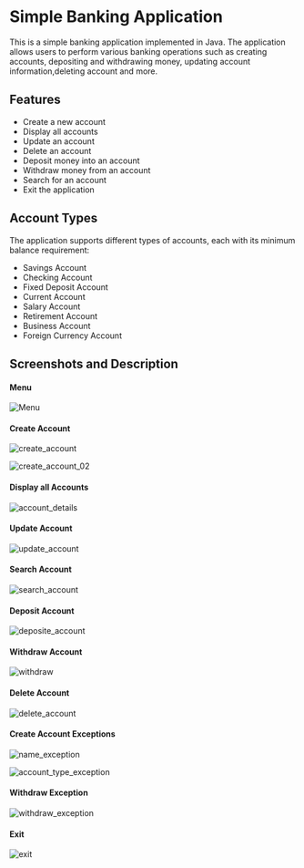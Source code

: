 # Simple Banking Application

This is a simple banking application implemented in Java. The application allows users to perform various banking operations such as creating accounts, depositing and withdrawing money, updating account information,deleting account and more.

## Features

- Create a new account
- Display all accounts
- Update an account
- Delete an account
- Deposit money into an account
- Withdraw money from an account
- Search for an account
- Exit the application

## Account Types

The application supports different types of accounts, each with its minimum balance requirement:

- Savings Account
- Checking Account
- Fixed Deposit Account
- Current Account
- Salary Account
- Retirement Account
- Business Account
- Foreign Currency Account

## Screenshots and Description

#### Menu
![Menu](https://github.com/Grownthona/BankingApp/assets/78976756/877e7d00-7c42-4d3f-ab8e-3db9469ff50c)

#### Create Account
![create_account](https://github.com/Grownthona/BankingApp/assets/78976756/159846c4-57d2-4973-93bc-9fc1ecb14364)

![create_account_02](https://github.com/Grownthona/BankingApp/assets/78976756/ee4e97ed-64e9-4d81-9136-759ce57b5223)

#### Display all Accounts

![account_details](https://github.com/Grownthona/BankingApp/assets/78976756/c0898352-79e1-4f02-ac47-a9e4059f9e48)

#### Update Account
![update_account](https://github.com/Grownthona/BankingApp/assets/78976756/001b7833-f457-40be-9e68-f018cc514aa0)

#### Search Account
![search_account](https://github.com/Grownthona/BankingApp/assets/78976756/96c9caac-8593-4fe9-ab04-5c5227dcad9d)

#### Deposit Account
![deposite_account](https://github.com/Grownthona/BankingApp/assets/78976756/50a8d5e2-bfe1-417c-9221-985e515b382d)

#### Withdraw Account
![withdraw](https://github.com/Grownthona/BankingApp/assets/78976756/5c4d176d-f4b3-4a6d-98a5-251c39f9e48f)

#### Delete Account
![delete_account](https://github.com/Grownthona/BankingApp/assets/78976756/2d76befb-1b28-434f-bb7c-bfa91687c056)


#### Create Account Exceptions

![name_exception](https://github.com/Grownthona/BankingApp/assets/78976756/d6a59c13-a533-4bc9-81fd-7c3c5a184e9e)

![account_type_exception](https://github.com/Grownthona/BankingApp/assets/78976756/3296febc-0467-4686-a5ae-32a4cea9027a)

#### Withdraw Exception
![withdraw_exception](https://github.com/Grownthona/BankingApp/assets/78976756/4fa41d53-ccf4-466d-bbff-50cca17939af)

#### Exit
![exit](https://github.com/Grownthona/BankingApp/assets/78976756/7ee9c04b-264b-46e1-be8a-c51f5ebb4ae7)
